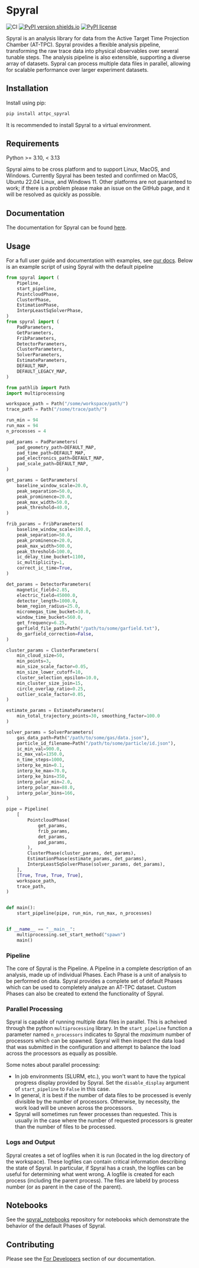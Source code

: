 # Spyral

![CI](https://github.com/ATTPC/Spyral/actions/workflows/ci.yml/badge.svg)
[![PyPI version shields.io](https://img.shields.io/pypi/v/attpc_spyral.svg)](https://pypi.python.org/pypi/attpc_spyral/)
[![PyPI license](https://img.shields.io/pypi/l/attpc_spyral.svg)](https://pypi.python.org/pypi/attpc_spyral/)

Spyral is an analysis library for data from the Active Target Time Projection Chamber (AT-TPC). Spyral provides a flexible analysis pipeline, transforming the raw trace data into physical observables over several tunable steps. The analysis pipeline is also extensible, supporting a diverse array of datasets. Sypral can process multiple data files in parallel, allowing for scalable performance over larger experiment datasets.

## Installation

Install using pip:

```bash
pip install attpc_spyral
```

It is recommended to install Spyral to a virtual environment.

## Requirements

Python >= 3.10, < 3.13

Spyral aims to be cross platform and to support Linux, MacOS, and Windows. Currently Spyral has been tested and confirmed on MacOS, Ubuntu 22.04 Linux, and Windows 11. Other platforms
are not guaranteed to work; if there is a problem please make an issue on the GitHub page, and it will be resolved as quickly as possible.

## Documentation

The documentation for Spyral can be found [here](https://attpc.github.io/Spyral/).

## Usage

For a full user guide and documentation with examples, see [our docs](https://attpc.github.io/Spyral/). Below is an example script of using Spyral with the default pipeline

```python
from spyral import (
    Pipeline,
    start_pipeline,
    PointcloudPhase,
    ClusterPhase,
    EstimationPhase,
    InterpLeastSqSolverPhase,
)
from spyral import (
    PadParameters,
    GetParameters,
    FribParameters,
    DetectorParameters,
    ClusterParameters,
    SolverParameters,
    EstimateParameters,
    DEFAULT_MAP,
    DEFAULT_LEGACY_MAP,
)

from pathlib import Path
import multiprocessing

workspace_path = Path("/some/workspace/path/")
trace_path = Path("/some/trace/path/")

run_min = 94
run_max = 94
n_processes = 4

pad_params = PadParameters(
    pad_geometry_path=DEFAULT_MAP,
    pad_time_path=DEFAULT_MAP,
    pad_electronics_path=DEFAULT_MAP,
    pad_scale_path=DEFAULT_MAP,
)

get_params = GetParameters(
    baseline_window_scale=20.0,
    peak_separation=50.0,
    peak_prominence=20.0,
    peak_max_width=50.0,
    peak_threshold=40.0,
)

frib_params = FribParameters(
    baseline_window_scale=100.0,
    peak_separation=50.0,
    peak_prominence=20.0,
    peak_max_width=500.0,
    peak_threshold=100.0,
    ic_delay_time_bucket=1100,
    ic_multiplicity=1,
    correct_ic_time=True,
)

det_params = DetectorParameters(
    magnetic_field=2.85,
    electric_field=45000.0,
    detector_length=1000.0,
    beam_region_radius=25.0,
    micromegas_time_bucket=10.0,
    window_time_bucket=560.0,
    get_frequency=6.25,
    garfield_file_path=Path("/path/to/some/garfield.txt"),
    do_garfield_correction=False,
)

cluster_params = ClusterParameters(
    min_cloud_size=50,
    min_points=3,
    min_size_scale_factor=0.05,
    min_size_lower_cutoff=10,
    cluster_selection_epsilon=10.0,
    min_cluster_size_join=15,
    circle_overlap_ratio=0.25,
    outlier_scale_factor=0.05,
)

estimate_params = EstimateParameters(
    min_total_trajectory_points=30, smoothing_factor=100.0
)

solver_params = SolverParameters(
    gas_data_path=Path("/path/to/some/gas/data.json"),
    particle_id_filename=Path("/path/to/some/particle/id.json"),
    ic_min_val=900.0,
    ic_max_val=1350.0,
    n_time_steps=1000,
    interp_ke_min=0.1,
    interp_ke_max=70.0,
    interp_ke_bins=350,
    interp_polar_min=2.0,
    interp_polar_max=88.0,
    interp_polar_bins=166,
)

pipe = Pipeline(
    [
        PointcloudPhase(
            get_params,
            frib_params,
            det_params,
            pad_params,
        ),
        ClusterPhase(cluster_params, det_params),
        EstimationPhase(estimate_params, det_params),
        InterpLeastSqSolverPhase(solver_params, det_params),
    ],
    [True, True, True, True],
    workspace_path,
    trace_path,
)


def main():
    start_pipeline(pipe, run_min, run_max, n_processes)


if __name__ == "__main__":
    multiprocessing.set_start_method("spawn")
    main()

```

### Pipeline

The core of Spyral is the Pipeline. A Pipeline in a complete description of an analysis, made up of individual Phases. Each Phase is a unit of analysis to be performed on data. Spyral provides a complete set of default Phases which can be used to completely analyze an AT-TPC dataset. Custom Phases can also be created to extend the functionality of Spyral.

### Parallel Processing

Spyral is capable of running multiple data files in parallel. This is acheived through the python `multiprocessing` library. In the `start_pipeline` function a parameter named `n_processors` indicates to Spyral the *maximum* number of processors which can be spawned. Spyral will then inspect the data load that was submitted in the configuration and attempt to balance the load across the processors as equally as possible.

Some notes about parallel processing:

- In job environments (SLURM, etc.), you won't want to have the typical progress display provided by Spyral. Set the `disable_display` argument of `start_pipeline` to `False` in this case.
- In general, it is best if the number of data files to be processed is evenly divisible by the number of processors. Otherwise, by necessity, the work load will be uneven across the processors.
- Spyral will sometimes run fewer processes than requested. This is usually in the case where the number of requested processors is greater than the number of files to be processed.

### Logs and Output

Spyral creates a set of logfiles when it is run (located in the log directory of the workspace). These logfiles can contain critical information describing the state of Spyral. In particular, if Spyral has a crash, the logfiles can be useful for determining what went wrong. A logfile is created for each process (including the parent process). The files are labeld by process number (or as parent in the case of the parent).

## Notebooks

See the [spyral_notebooks](https://github.com/attpc/spyral_notebooks) repository for notebooks which demonstrate the behavior of the default Phases of Spyral.

## Contributing

Please see the [For Developers](https://attpc.github.io/Spyral/CONTRIBUTING) section of our documentation.

